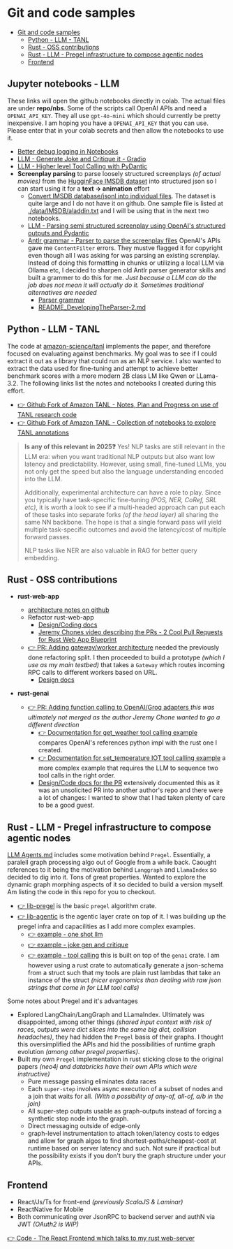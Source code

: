 # Git and code samples
<!-- TOC -->

- [Git and code samples](#git-and-code-samples)
    - [Python - LLM - TANL](#python---llm---tanl)
    - [Rust - OSS contributions](#rust---oss-contributions)
    - [Rust - LLM - Pregel infrastructure to compose agentic nodes](#rust---llm---pregel-infrastructure-to-compose-agentic-nodes)
    - [Frontend](#frontend)

<!-- /TOC -->

## Jupyter notebooks - LLM 

These links will open the github notebooks directly in colab. The actual files are under **repo/nbs**. Some of the scripts call OpenAI APIs and need a `OPENAI_API_KEY`. They all use `gpt-4o-mini` which should currently be pretty inexpensive. I am hoping you have a `OPENAI_API_KEY` that you can use. Please enter that in your colab secrets and then allow the notebooks to use it.

 - [Better debug logging in Notebooks](https://colab.research.google.com/github/juvvination/juvvination.github.io/blob/master/nbs/LLM_Notebook_Logging.ipynb)
 - [LLM - Generate Joke and Critique it - Gradio](https://colab.research.google.com/github/juvvination/juvvination.github.io/blob/master/nbs/LLM_Joke_and_Critique.ipynb)
 - [LLM - Higher level Tool Calling with PyDantic](https://colab.research.google.com/github/juvvination/juvvination.github.io/blob/master/nbs/LLM_ToolCalling.ipynb)
 - **Screenplay parsing** to parse loosely structured screenplays _(of actual movies)_ from the [HugginFace IMSDB dataset](https://huggingface.co/datasets/mattismegevand/IMSDb) into structured json so I can start using it for a **text -> animation** effort
   - [Convert IMSDB database/jsonl into individual files](https://colab.research.google.com/github/juvvination/juvvination.github.io/blob/master/nbs/Screenplay_Dataset_to_files.ipynb). The dataset is quite large and I do not have it on github. One sample file is listed at [./data/IMSDB/aladdin.txt](./data/IMSDB/aladdin.txt) and I will be using that in the next two notebooks.
   - [LLM - Parsing semi structured screenplay using OpenAI's structured outputs and Pydantic](https://colab.research.google.com/github/juvvination/juvvination.github.io/blob/master/nbs/LLM_StructuredOutput_Screenplay.ipynb)
   - [Antlr grammar - Parser to parse the screenplay files](https://colab.research.google.com/github/juvvination/juvvination.github.io/blob/master/nbs/StructuredScreenplay_Antlr.ipynb) OpenAI's APIs gave me `ContentFilter` errors. They mustve flagged it for copyright even though all I was asking for was parsing an existing screnplay. Instead of doing this formatting in chunks or utilizing a local LLM via Ollama etc, I decided to sharpen old Antlr parser generator skills and built a grammer to do this for me. _Just because a LLM can do the job does not mean it will actually do it. Sometimes traditional alternatives are needed_
     - [Parser grammar](./lib/python/imsdb/antlr/Screenplay.g4)
     - [README_DevelopingTheParser-2.md](./lib/python/imsdb/README_DevelopingTheParser-2.md)

## Python - LLM - TANL 

The code at [amazon-science/tanl](https://github.com/amazon-science/tanl) implements the paper, and therefore focused on evaluating against benchmarks. My goal was to see if I could extract it out as a library that could run as an NLP service. I also wanted to extract the data used for fine-tuning and attempt to achieve better benchmark scores with a more modern 2B class LM like Qwen or LLama-3.2. The following links list the notes and notebooks I created during this effort.

 - [👉 Github Fork of Amazon TANL - Notes, Plan and Progress on use of TANL research code](https://github.com/vamsi-juvvi/tanl/blob/main/notebooks/TANL.md)
 - [👉 Github Fork of Amazon TANL - Collection of notebooks to explore TANL annotations](https://github.com/vamsi-juvvi/tanl/tree/main/notebooks)

> **Is any of this relevant in 2025❓** Yes! NLP tasks are still relevant in the LLM era: when you want traditional NLP outputs but also want low latency and predictability. However, using small, fine-tuned LLMs, you not only get the speed but also the language understanding encoded into the LLM. 
>
> Additionally, experimental architecture can have a role to play. Since you typically have task-specific fine-tuning _(POS, NER, CoRef, SRL etc)_, it is worth a look to see if a multi-headed approach can put each of these tasks into separate forks _(of the head layer)_ all sharing the same NN backbone. The hope is that a single forward pass will yield multiple task-specific outcomes and avoid the latency/cost of multiple forward passes.
>
> NLP tasks like NER are also valuable in RAG for better query embedding.


## Rust - OSS contributions

  - **rust-web-app** 
    - [architecture notes on github](https://github.com/vamsi-juvvi/rust-web-app/tree/main/docs/00_base-rust-web-app)
    - Refactor rust-web-app
      - [Design/Coding docs](https://github.com/vamsi-juvvi/rust-web-app/tree/main/docs/01_refactor_lib_rpc_lib_web)
      - [Jeremy Chones video describing the PRs - 2 Cool Pull Requests for Rust Web App Blueprint](https://www.youtube.com/watch?v=MHwpSZA2uNA) 
    - [👉 PR: Adding gateway/worker architecture](https://github.com/vamsi-juvvi/rust-web-app/pull/1) needed the previously done refactoring split. I then proceeded to build a prototype _(which I use as my main testbed)_ that takes a `Gateway` which routes incoming RPC calls to different workers based on URL.
      - [Design docs](https://github.com/vamsi-juvvi/rust-web-app/tree/main/docs/02_worker_architecture)

 - **rust-genai**
   - [👉 PR: Adding function calling to OpenAI/Groq adapters ](https://github.com/vamsi-juvvi/rust-genai/pull/1) _this was ultimately not merged as the author Jeremy Chone wanted to go a different direction_
     - [👉 Documentation for get_weather tool calling example](https://github.com/vamsi-juvvi/rust-genai/blob/function_calling_openai/docs/add-function-calling/c06-code-and-traces.md) compares OpenAI's references python impl with the rust one I created.
     - [👉 Documentation for set_temperature IOT tool calling example](https://github.com/vamsi-juvvi/rust-genai/blob/function_calling_openai/docs/add-function-calling/c07-code-and-traces.md) a more complex example that requires the LLM to sequence two tool calls in the right order.
     - [Design/Code docs for the PR](https://github.com/vamsi-juvvi/rust-genai/blob/function_calling_openai/docs/add-function-calling/0-AddingFunctionCallingToGenAI.md) extensively documented this as it was an unsolicited PR into another author's repo and there were a lot of changes: I wanted to show that I had taken plenty of care to be a good guest.


## Rust - LLM - Pregel infrastructure to compose agentic nodes

 [LLM Agents.md](./LLM/LLM_Agents.md) includes some motivation behind `Pregel`. Essentially, a paralell graph processing algo out of Google from a while back. Caought references to it being the motivation behind `Langgraph` and `LlamaIndex` so decided to dig into it. Tons of great properties. Wanted to explore the dynamic graph morphing aspects of it so decided to build a version myself. Am listing the code in this repo for you to checkout.

  - [👉 lib-pregel](./Rust/agentic/lib-pregel/) is the basic `pregel` algorithm crate.
  - [👉 lib-agentic](./Rust/agentic/lib-agentic/) is the agentic layer crate on top of it. I was building up the pregel infra and capacilities as I add more complex examples.
    - [👉 example - one shot llm](./Rust/agentic/lib-agentic/examples/01_one_shot_llm.rs)
    - [👉 example - joke gen and critique](./Rust/agentic/lib-agentic/examples/02_joke_gen_and_critique.rs)
    - [👉 example - tool calling](./Rust/agentic/lib-agentic/examples/03_tool_calling.rs) this is built on top of the `genai` crate. I am however using a rust crate to automatically generate a json-schema from a struct such that my tools are plain rust lambdas that take an instance of the struct _(nicer ergonomics than dealing with raw json strings that come in for LLM tool calls)_   

Some notes about Pregel and it's advantages
  
   - Explored LangChain/LangGraph and LLamaIndex. Ultimately was disappointed, among other things _(shared input context with risk of races, outputs were dict slices into the same big dict, collision headaches)_, they had hidden the `Pregel` basis of their graphs. I thought this oversimplified the APIs and hid the possibilities of runtime graph evolution _(among other pregel properties)_.
   - Built my own `Pregel` implementation in rust sticking close to the original papers _(neo4j and databricks have their own APIs which were instructive)_
     - Pure message passing eliminates data races
     - Each `super-step` involves async execution of a subset of nodes and a join that waits for all. _(With a possibility of any-of, all-of, a/b in the join)_
     - All super-step outputs usable as graph-outputs instead of forcing a synthetic stop node into the graph.
     - Direct messaging outside of edge-only
     - graph-level instrumentation to attach token/latency costs to edges and allow for graph algos to find shortest-paths/cheapest-cost at runtime based on server latency and such. Not sure if practical but the possibility exists if you don't bury the graph structure under your APIs.

## Frontend

 - React/Js/Ts for front-end _(previously ScalaJS & Laminar)_
 - ReactNative for Mobile
 - Both communicating over JsonRPC to backend server and authN via JWT _(OAuth2 is WIP)_

[👉 Code - The React Frontend which talks to my rust web-server](./React/frontend/)